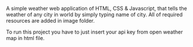 A simple weather web application of HTML, CSS & Javascript, that tells the weather of any city in world by simply typing name of city. All of required resources are added in image folder.

To run this project you have to just insert your api key from open weather map in html file.
